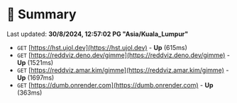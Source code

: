 # 📖 Summary
Last updated: **30/8/2024, 12:57:02 PG "Asia/Kuala_Lumpur"**

- `GET` [https://hst.ujol.dev](https://hst.ujol.dev) - **Up** (615ms)
- `GET` [https://reddviz.deno.dev/gimme](https://reddviz.deno.dev/gimme) - **Up** (1521ms)
- `GET` [https://reddviz.amar.kim/gimme](https://reddviz.amar.kim/gimme) - **Up** (1697ms)
- `GET` [https://dumb.onrender.com](https://dumb.onrender.com) - **Up** (363ms)
